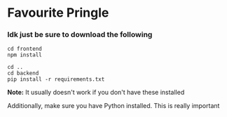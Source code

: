 # Favourite Pringle

### Idk just be sure to download the following
```
cd frontend
npm install

cd ..
cd backend
pip install -r requirements.txt
```

**Note:** It usually doesn't work if you don't have these installed

Additionally, make sure you have Python installed. This is really important
